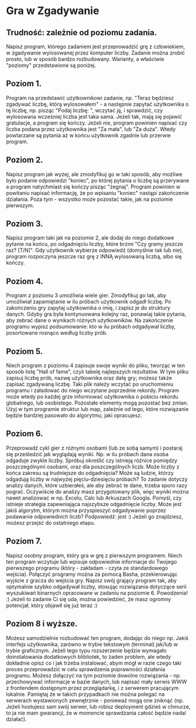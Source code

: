 
 
# Gra w Zgadywanie 

## Trudność: zależnie od poziomu zadania. 

Napisz program, którego zadaniem jest przeprowadzić grę z człowiekiem, w zgadywanie wylosowanej przez komputer liczby. Zadanie można zrobić prosto, lub w sposób bardzo rozbudowany. Warianty, a właściwie "poziomy" przedstawione są poniżej. 

## Poziom 1. 

 Program na przedstawić użytkownikowi zadanie, np. "Teraz będziesz zgadywać liczbę, którą wylosowałem" - a następnie zapytać użytkownika o tę liczbę, np. pisząc "Podaj liczbę: ", wczytać ją, i sprawdzić, czy wylosowana wcześniej liczba jest taka sama. Jeżeli tak, mają się pojawić gratulacje, a program się kończy. Jeżeli nie, program powinien napisać czy liczba podana przez użytkownika jest "Za mała", lub "Za duża". Wtedy powtarzane są pytania aż w końcu użytkownik zgadnie lub przerwie program. 

## Poziom 2. 

Napisz program jak wyżej, ale zmodyfikuj go w taki sposób, aby możliwe było podanie odpowiedzi "koniec", po której pytania o liczbę są przerywane a program natychmiast się kończy pisząc "żegnaj". Program powinien w powitaniu napisać informację, że po wpisaniu "koniec" nastąpi zakończenie działania. Poza tym - wszystko może pozostać takie, jak na poziomie pierwszym. 

## Poziom 3. 

Napisz program taki jak na poziomie 2, ale dodaj do niego dodatkowe pytanie na końcu, po odgadnięciu liczby, które brzmi "Czy gramy jeszcze raz? [T/N]". Gdy użytkownik wybierze odpowiedź (domyślnie tak lub nie), program rozpoczyna jeszcze raz grę z INNĄ wylosowaną liczbą, albo się kończy. 

## Poziom 4. 

Program z poziomu 3 umożliwia wiele gier. Zmodyfikuj go tak, aby umożliwiał zapamiętanie w ilu próbach użytkownik odgadł liczbę. Po zakończeniu gry zapytaj użytkownika o imię, i zapisz je do struktury danych. Gdyby gra była kontynuowana kolejny raz, ponawiaj takie pytania, aby zebrać dane o wynikach różnych użytkowników. Na zakończenie programu wypisz podsumowanie: kto w ilu próbach odgadywał liczby, posortowane rosnąco według liczby prób. 

## Poziom 5. 

Niech program z poziomu 4 zapisuje swoje wyniki do pliku, tworząc w ten sposób listę "Hall of fame", czyli tabelę najlepszych rezultatów. W tym pliku zapisuj liczbę prób, nazwę użytkownika oraz datę gry; możesz także zapisać zgadywaną liczbę. Taki plik należy wczytać po uruchomieniu programu i załadować do niego wczytane poprzednie rekordy. Program może wtedy po każdej grze informować użytkownika o pobiciu rekordu globalnego, lub osobistego. Pozostałe elementy mogą pozostać bez zmian. Użyj w tym programie struktur lub map, zależnie od tego, które rozwiązanie będzie bardziej pasowało do algorytmu, jaki opracujesz. 

## Poziom 6. 

Przeprowadź cykl gier z różnymi osobami (lub ze sobą samym) i postaraj się prześledzić jak wyglądają wyniki. Np. w ilu próbach dana osoba odgaduje zwykle liczby. Spróbuj określić czy istnieją różnice pomiędzy poszczególnymi osobami, oraz dla poszczególnych liczb. Może liczby z końca zakresu są trudniejsze do odgadnięcia? Może są ludzie, którzy odgadują liczby w najwyżej pięciu-dziesięciu próbach? To zadanie dotyczy analizy danych, które uzbierałeś, ale aby zebrać te dane, trzeba sporo razy pograć. Oczywiście do analizy masz przygotowany plik, więc wyniki można nawet analizować w np. Excelu, Calc lub Arkuszach Googla. Pomyśl, czy istnieje strategia zapewniająca najszybsze odgadnięcie liczby. Może jest jakiś algorytm, którym można przyspieszyć odgadywanie poprzez podawanie odpowiednich liczb? Podpowiedź: jest :) Jeżeli go znajdziesz, możesz przejść do ostatniego etapu. 

## Poziom 7. 

Napisz osobny program, który gra w grę z pierwszym programem. Niech ten program wczytuje lub wpisuje odpowiednie informacje do Twojego pierwszego programu (który - zakładam - czyta ze standardowego wejścia). Połączyć programy można za pomocą Basha, przekierowując wyjście z gracza do wejścia gry. Napisz swój grający program tak, aby optymalnie szybko odgadywał liczby, stosując rozwiązania dotyczące serii wyszukiwań binarnych opracowane w zadaniu na poziomie 6. Powodzenia! :) Jeżeli to zadanie Ci się uda, można powiedzieć, że masz ogromny potencjał, który objawił się już teraz :) 

## Poziom 8 i wyższe. 

Możesz samodzielnie rozbudować ten program, dodając do niego np. Jakiś interfejs użytkownika, zarówno w trybie tekstowym (terminal) jak/lub w trybie graficznym. Jeżeli tego typu rozszerzenie będzie wymagało doinstalowania dodatkowych blibliotek, to żaden problem, ale wtedy dokładnie opisz co i jak trzeba instalować, abym mógł w razie czego taki proces przeprowadzić w celu sprawdzenia poprawności działania programu. Możesz dołączyć na tym poziomie dowolne rozwiązania - np. przechowywać informacje w bazie danych, lub napisać mały serwis WWW z frontendem dostępnym przez przeglądarkę, i z serwerem pracującym lokalnie. Pamiętaj że w takich przypadkach nie można polegać na serwerach wystawionych zewnętrznie - ponieważ mogą one zniknąć (np. Jeżeli hostujesz sam swój serwer, lub robisz deployment gdzieś w chmurze, to ja nie mam gwarancji, że w momencie sprawdzania całość będzie nadal działać). 

